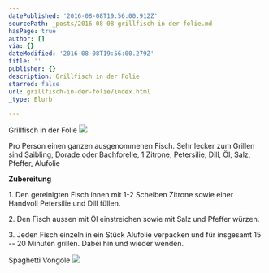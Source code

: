```yaml
---
datePublished: '2016-08-08T19:56:00.912Z'
sourcePath: _posts/2016-08-08-grillfisch-in-der-folie.md
hasPage: true
author: []
via: {}
dateModified: '2016-08-08T19:56:00.279Z'
title: ''
publisher: {}
description: Grillfisch in der Folie
starred: false
url: grillfisch-in-der-folie/index.html
_type: Blurb

---
```

Grillfisch in der Folie
![](https://the-grid-user-content.s3-us-west-2.amazonaws.com/ad0365a0-0b07-488e-a6ea-02c24a13bd81.jpg)

Pro Person einen ganzen ausgenommenen Fisch. Sehr lecker zum Grillen sind Saibling, Dorade oder Bachforelle, 1 Zitrone, Petersilie, Dill, Öl, Salz, Pfeffer, Alufolie

**Zubereitung**

1\. Den gereinigten Fisch innen mit 1-2 Scheiben Zitrone sowie einer Handvoll Petersilie und Dill füllen.

2\. Den Fisch aussen mit Öl einstreichen sowie mit Salz und Pfeffer würzen.

3\. Jeden Fisch einzeln in ein Stück Alufolie verpacken und für insgesamt 15 -- 20 Minuten grillen. Dabei hin und wieder wenden.

Spaghetti Vongole
![](https://the-grid-user-content.s3-us-west-2.amazonaws.com/57932af3-cf58-42e1-a38c-185dc8d3791a.jpg)